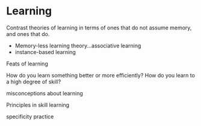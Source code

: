 

# Learning


Contrast theories of learning in terms of ones that do not assume memory, and ones that do.

- Memory-less learning theory...associative learning
- instance-based learning

Feats of learning

How do you learn something better or more efficiently?
How do you learn to a high degree of skill?

misconceptions about learning

Principles in skill learning

specificity
practice







